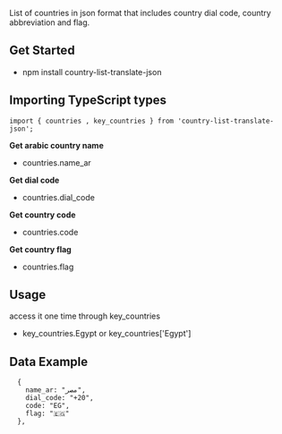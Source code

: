 List of countries in json format that includes country dial code, country abbreviation and flag.

## Get Started

-   npm install country-list-translate-json

## Importing TypeScript types
```
import { countries , key_countries } from 'country-list-translate-json';
```



**Get arabic country name**

-   countries.name_ar

**Get dial code**

-   countries.dial_code

**Get country code**

-   countries.code

**Get country flag**

-   countries.flag



## Usage
access it one time through key_countries
- key_countries.Egypt or key_countries['Egypt']

## Data Example

```
  {
    name_ar: "مصر",
    dial_code: "+20",
    code: "EG",
    flag: "🇪🇬"
  },
```